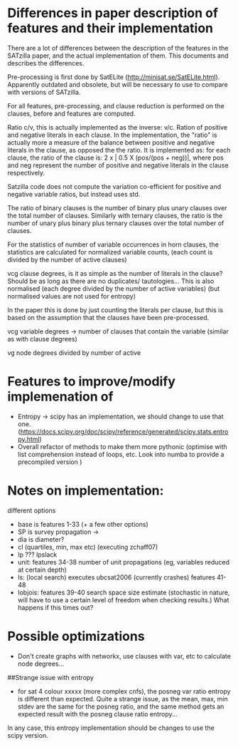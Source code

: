 # Differences in paper description of features and their implementation
There are a lot of differences between the description of the features in the SATzilla paper, and the actual implementation of them.
This documents and describes the differences.

Pre-processing is first done by SatELite (http://minisat.se/SatELite.html). Apparently outdated and obsolete, but will
be necessary to use to compare with versions of SATzilla.

For all features, pre-processing, and clause reduction is performed on the clauses, before and features are computed.


Ratio c/v, this is actually implemented as the inverse: v/c.
Ration of positive and negative literals in each clause. In the implementation, the "ratio" is actually more a measure 
of the balance between positive and negative literals in the clause, as opposed the the ratio. It is implemented as:
for each clause, the ratio of the clause is: 2 x | 0.5 X (pos/(pos + neg))|, where pos and neg represent the number of
positive and  negative literals in the clause respectively.

Satzilla code does not compute the variation co-efficient for positive and negative variable ratios, but instead uses std.

The ratio of binary clauses is the number of binary plus unary clauses over the total number of clauses.
Similarly with ternary clauses, the ratio is the number of unary plus binary plus ternary clauses over the total number of clauses.


For the statistics of number of variable occurrences in horn clauses, the statistics are calculated for normalized variable counts,
(each count is divided by the number of active clauses)

vcg clause degrees, is it as simple as the number of literals in the clause? Should be as long as there are no 
duplicates/ tautologies... This is also normalised (each degree divided by the number of active variables) 
(but normalised values are not used for entropy)

In the paper this is done by just counting the literals per clause, but this is based on the assumption that
the clauses have been pre-processed.

vcg variable degrees -> number of clauses that contain the variable (similar as with clause degrees)

vg node degrees divided by number of active

# Features to improve/modify implemenation of
* Entropy -> scipy has an implementation, we should change to use that one. (https://docs.scipy.org/doc/scipy/reference/generated/scipy.stats.entropy.html)
* Overall refactor of methods to make them more pythonic (optimise with list comprehension instead of loops, etc. Look into numba to provide a precompiled version )


# Notes on implementation:
different options
- base is features 1-33 (+ a few other options)
- SP is survey propagation ->
- dia is diameter?
- cl (quartiles, min, max etc) (executing zchaff07)
- lp ??? lpslack
- unit: features 34-38 number of unit propagations (eg, variables reduced at certain depth)
- ls: (local search) executes ubcsat2006 (currently crashes) features 41-48 
- lobjois: features 39-40 search space size estimate (stochastic in nature, will have to use a certain level of freedom 
when checking results.) What happens if this times out?

# Possible optimizations
- Don't create graphs with networkx, use clauses with var, etc to calculate node degrees...

##Strange issue with entropy
- for sat 4 colour xxxxx (more complex cnfs), the posneg var ratio entropy is different than expected. 
Quite a strange issue, as the mean, max, min stdev are the same for the posneg ratio, and the same method gets an expected
result with the posneg clause ratio entropy...

In any case, this entropy implementation should be changes to use the scipy version.
